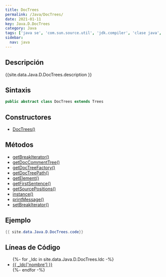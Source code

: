 ```yaml
---
title: DocTrees
permalink: /Java/DocTrees/
date: 2021-01-11
key: Java.D.DocTrees
category: Java
tags: ['java se', 'com.sun.source.util', 'jdk.compiler', 'clase java', 'Java 1.8']
sidebar: 
  nav: java
---
```


## Descripción
{{site.data.Java.D.DocTrees.description }}

## Sintaxis
~~~java
public abstract class DocTrees extends Trees
~~~

## Constructores
* [DocTrees()](/Java/DocTrees/DocTrees/)

## Métodos
* [getBreakIterator()](/Java/DocTrees/getBreakIterator)
* [getDocCommentTree()](/Java/DocTrees/getDocCommentTree)
* [getDocTreeFactory()](/Java/DocTrees/getDocTreeFactory)
* [getDocTreePath()](/Java/DocTrees/getDocTreePath)
* [getElement()](/Java/DocTrees/getElement)
* [getFirstSentence()](/Java/DocTrees/getFirstSentence)
* [getSourcePositions()](/Java/DocTrees/getSourcePositions)
* [instance()](/Java/DocTrees/instance)
* [printMessage()](/Java/DocTrees/printMessage)
* [setBreakIterator()](/Java/DocTrees/setBreakIterator)

## Ejemplo
~~~java
{{ site.data.Java.D.DocTrees.code}}
~~~

## Líneas de Código
<ul>
{%- for _ldc in site.data.Java.D.DocTrees.ldc -%}
   <li>
       <a href="{{_ldc['url'] }}">{{ _ldc['nombre'] }}</a>
   </li>
{%- endfor -%}
</ul>
